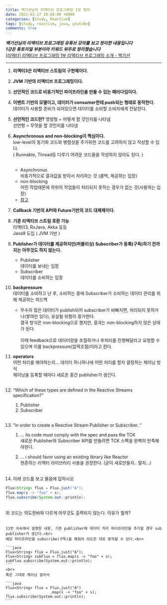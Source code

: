 ```yaml
---
title: 백기선님의 리액티브 프로그래밍 1강 정리
date: 2021-03-27 10:00:00 +0900
categories: [Study, Reactive]
tags: [study, reactive, java, youtube]
comments: true
---
```


***백기선님의 리액티브 프로그래밍 유튜브 강의를 보고 정리한 내용입니다***<br>
***1강은 튜토리얼 부분이라 키워드 위주로 정리했습니다***<br>
[\[리액터\] 리액티브 프로그래밍 1부 리액티브 프로그래밍 소개 - 백기선](https://www.youtube.com/watch?v=VeSHa_Xsd2U&list=PLfI752FpVCS9hh_FE8uDuRVgPPnAivZTY)

---

1.  **리액터3은 리액티브 스트림의 구현체이다.**<br>

2.  **JVM 기반의 리액티브 프로그래밍이다.**<br>

3.  **선언적인 코드로 비동기적인 파이프라인을 만들 수 있는 패러다임이다.**<br>

4.  **이벤트 기반의 모델이고, 데이터가 consumer한테 push되는 형태로 동작한다.**<br>
    데이터가 사용할 준비가 되어있으면 데이터를 소비할 소비자에게 전달한다.<br>
    
5.  **선언적인 코드란?**
    명령형 = 어떻게 할 것인지를 나타냄<br>
    선언형 = 무엇을 할 것인지를 나타냄<br>
    
6.  **Asynchronous and non-blocking이 핵심이다.**<br>
    low-level의 동기화 코드와 병렬성을 주기위한 코드를 고려하지 않고 작성할 수 있다.<br>
    ( Runnable, Thread등 다루기 어려운 코드들을 작성하지 않아도 된다. )<br><br>
    *   Asynchronus<br>
        비동기적으로 결과값을 받아서 처리하는 것 (콜백, 제공하는 입장)<br>
    *   non-blocking<br>
        어떤 작업때문에 하위의 작업들이 처리되지 못하는 경우가 없는 것(사용하는 입장)<br>
    *   [참고](https://joojimin.github.io/posts/DAILY_COMMENT-2020-12-21/)<br>
    
7.  **Callback 기반의 API와 Future기반의 코드 대체제이다.**<br>

8.  **기존 리액티브 스트림 호환 가능**<br>
    리액터3, RxJava, Akka 등등<br>
    Java9 도입 ( JVM 기반 )<br>
    
9.  **Publisher가 데이터를 제공하지만(퍼블리싱) Subscriber가 동록(구독)하기 전까지는 아무것도 하지 않는다.**<br>
    *   Publisher<br>
        데이터를 보내는 입장<br>
    *   Subscriber<br>
        데이터를 소비하는 입장<br>
    
10. **backpressure**<br>
    데이터를 소비하고 난 후, 소비하는 중에 Subscriber가 소비하는 데이터 관리를 위해 제공하는 피드백<br>
    
    * 무수히 많은 데이터가 publish되어 subscriber가 바빠지면, 처리되지 못하거나(쌓여만 있다), 유실될 위험이 증가한다.<br>
    결국 방식은 non-blocking으로 했지만, 결과는 non-blocking하지 않은 상태가 된다.<br><br>
    이때 feedback으로 데이터양을 조절하거나 후처리를 진행해달라고 요청할 수 있으며 이를 backpressure(압력조절)이라고 한다.<br>
      
11. **operators**<br>
    어떤 처리를 해야하는지... 데이터 하나하나에 어떤 처리를 할지 결정하는 체이닝 방식<br>
    체이닝을 등록할 때마다 새로운 중간 publisher가 생긴다.<br><br>
    
12. “Which of these types are defined in the Reactive Streams specification?”<br>
    1.  Publisher<br>
    2.  Subscriber<br><br>
    
13. “in order to create a Reactive Stream Publisher or Subscriber..”<br>
    1.  … its code must comply with the spec and pass the TCK<br>
        새로운 Publisher와 Subscriber API를 만들려면 TCK 스펙을 완벽히 만족해야한다.<br>
        
    2.  … i should favor using an existing library like Reactor<br>
        현존하는 리액터 라이브러리 사용을 권장한다. (굳이 새로만들지.. 말자...)<br><br>
        
14. 아래 코드를 보고 물음에 답하시오<br>
```java
Flux<String> flux = Flux.just("A");
flux.map(s -> "foo" + s);
flux.subscribe(System.out::println);
```
<br>
위 코드는 의도한바와 다르게 아무것도 출력되지 않는다. 이유가 뭘까?<br><br>

    11번 이슈에서 설명한 내용, 기존 publisher에 데이터 처리 파이프라인을 추가할 경우 sub publisher가 생긴다.<br>
    해당 파이프라인을 subscribe(구독)을 해줘야 의도한 대로 동작할 수 있다.<br>

    ```java
    Flux<String> flux = Flux.just("A");
    Flux<String> subFlux = flux.map(s -> "foo" + s);
    subFlux.subscribe(System.out::println);
    ```
    <br>
    혹은 그대로 체이닝 걸어서
    
    ```java 
    Flux<String> flux = Flux.just("A")
                        .map(s -> "foo" + s);
    flux.subscribe(System.out::println);
    ```

